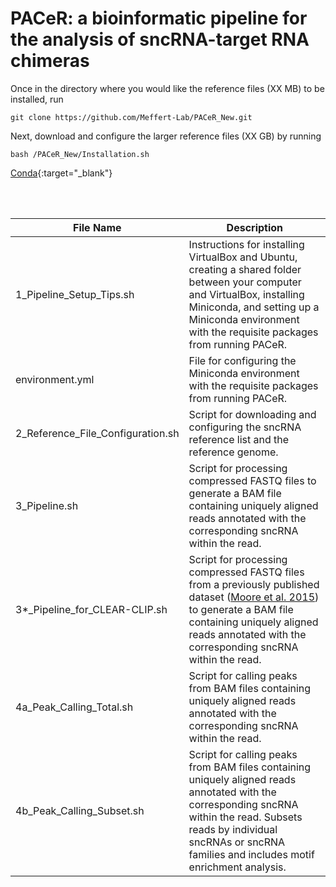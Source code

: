 # PACeR: a bioinformatic pipeline for the analysis of sncRNA-target RNA chimeras

Once in the directory where you would like the reference files (XX MB) to be installed, run 

`git clone https://github.com/Meffert-Lab/PACeR_New.git`

Next, download and configure the larger reference files (XX GB) by running

`bash /PACeR_New/Installation.sh`

[Conda](https://docs.conda.io/projects/conda/en/latest/user-guide/install/index.html){:target="_blank"}

<br>
<br>

| File Name                     | Description |
| ----------- | ----------- |
| 1_Pipeline_Setup_Tips.sh      | Instructions for installing VirtualBox and Ubuntu, creating a shared folder between your computer and VirtualBox, installing Miniconda, and setting up a Miniconda environment with the requisite packages from running PACeR.       |
| environment.yml   | File for configuring the Miniconda environment with the requisite packages from running PACeR.        |
| 2_Reference_File_Configuration.sh      | Script for downloading and configuring the sncRNA reference list and the reference genome.       |
| 3_Pipeline.sh   | Script for processing compressed FASTQ files to generate a BAM file containing uniquely aligned reads annotated with the corresponding sncRNA within the read.        |
| 3\*\_Pipeline_for_CLEAR-CLIP.sh   | Script for processing compressed FASTQ files from a previously published dataset ([Moore et al. 2015](https://www.nature.com/articles/ncomms9864)) to generate a BAM file containing uniquely aligned reads annotated with the corresponding sncRNA within the read.        |
| 4a_Peak_Calling_Total.sh   | Script for calling peaks from BAM files containing uniquely aligned reads annotated with the corresponding sncRNA within the read.        |
| 4b_Peak_Calling_Subset.sh   | Script for calling peaks from BAM files containing uniquely aligned reads annotated with the corresponding sncRNA within the read. Subsets reads by individual sncRNAs or sncRNA families and includes motif enrichment analysis.        |
